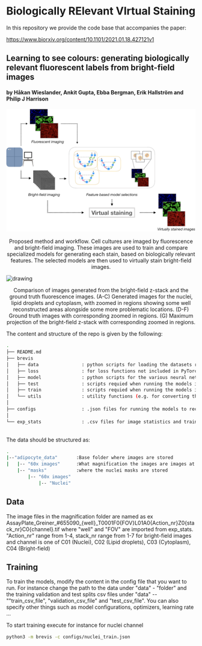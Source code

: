# Biologically RElevant VIrtual Staining

In this repository we provide the code base that accompanies the paper:

https://www.biorxiv.org/content/10.1101/2021.01.18.427121v1

## Learning to see colours: generating biologically relevant fluorescent labels from bright-field images

#### by Håkan Wieslander, Ankit Gupta, Ebba Bergman, Erik Hallström and Philip J Harrison

<p>
    <img src="readme_images/overview.png" alt="drawing" style="width:1200px;"/>
    <center>Proposed method and workflow. Cell cultures are imaged by fluorescence and bright-field imaging. These images are used to train and compare specialized models for generating each stain, based on biologically relevant features. The selected models are then used to virtually stain bright-field images.</center>
</p>

<p>
    <img src="readme_images/final_results.png" alt="drawing" style="width:1200px;"/>
    <center>Comparison of images generated from the bright-field z-stack and the ground truth fluorescence images. (A-C) Generated images for the nuclei, lipid droplets and cytoplasm, with zoomed in regions showing some well reconstructed areas alongside some more problematic locations. (D-F) Ground truth images with corresponding zoomed in regions. (G) Maximum projection of the bright-field z-stack with corresponding zoomed in regions.</center>
</p>

The content and structure of the repo is given by the following: 

```sh
.
├── README.md
├── brevis
│   ├── data                : python scripts for loading the datasets required
│   ├── loss                : for loss functions not included in PyTorch
│   ├── model               : python scripts for the various neural networks
│   ├── test                : scripts requied when running the models in test mode
│   ├── train               : scripts requied when running the models in train mode
│   └── utils               : utility functions (e.g. for converting the images to numpy arrays for faster data loading)
│
├── configs                 : .json files for running the models to reconstruct the three fluorescence channels
│                       
└── exp_stats               : .csv files for image statistics and train/test splits 
    
```

The data should be structured as:
```sh
.
|--"adipocyte_data"       :Base folder where images are stored
|   |-- "60x images"      :What magnification the images are images at
    |-- "masks"           :where the nuclei masks are stored
        |-- "60x images"
            |-- "Nuclei"
```


## Data

The image files in the magnification folder are named as ex AssayPlate_Greiner_#655090_{well}_T0001F0{FOV}L01A0{Action_nr}Z0{stack_nr}C0{channel}.tif where "well" and "FOV" are imported from exp_stats. "Action_nr" range from 1-4, stack_nr range from 1-7 for bright-field images and channel is one of C01 (Nuclei), C02 (Lipid droplets), C03 (Cytoplasm), C04 (Bright-field)

## Training

To train the models, modify the content in the config file that you want to run. For instance change the path to the data under "data" - "folder" and the training validation and test splits csv files under "data" -- ""train_csv_file", "validation_csv_file" and "test_csv_file". You can also specify other things such as model configurations, optimizers, learning rate ...

To start training execute for instance for nuclei channel
```sh
python3 -m brevis -c configs/nuclei_train.json 
```

